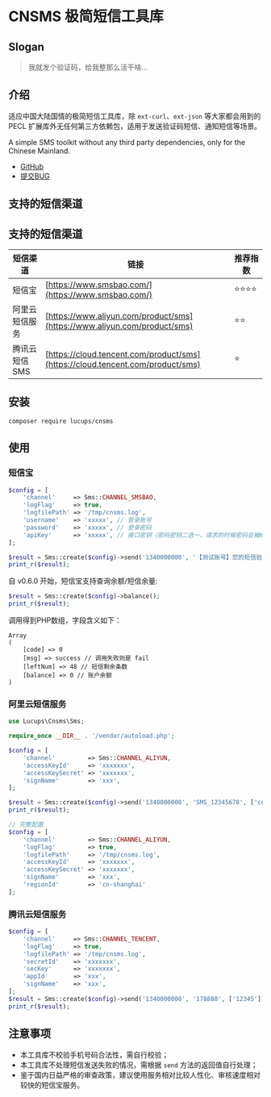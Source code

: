 # CNSMS 极简短信工具库

## Slogan

> 我就发个验证码，给我整那么活干啥...

## 介绍

适应中国大陆国情的极简短信工具库，除 `ext-curl`、`ext-json` 等大家都会用到的 PECL 扩展库外无任何第三方依赖包，适用于发送验证码短信、通知短信等场景。

A simple SMS toolkit without any third party dependencies, only for the Chinese Mainland.

- [GitHub](https://github.com/lucups/cnsms)
- [提交BUG](https://github.com/lucups/cnsms/issues/new)

## 支持的短信渠道

## 支持的短信渠道

| 短信渠道      | 链接                                                                             | 推荐指数    |
|-----------|--------------------------------------------------------------------------------|---------|
| 短信宝       | [https://www.smsbao.com/](https://www.smsbao.com/)                             | ⭐️⭐️⭐️⭐️ |
| 阿里云短信服务   | [https://www.aliyun.com/product/sms](https://www.aliyun.com/product/sms)       | ⭐️⭐     |
| 腾讯云短信 SMS | [https://cloud.tencent.com/product/sms](https://cloud.tencent.com/product/sms) | ⭐️      |

## 安装

```shell
composer require lucups/cnsms
```

## 使用

### 短信宝

```php
$config = [
    'channel'     => Sms::CHANNEL_SMSBAO,
    'logFlag'     => true,
    'logfilePath' => '/tmp/cnsms.log',
    'username'    => 'xxxxx', // 登录账号
    'password'    => 'xxxxx', // 登录密码
    'apiKey'      => 'xxxxx', // 接口密钥（密码密钥二选一，请求的时候密码会被md5处理，apiKey 不会）
];

$result = Sms::create($config)->send('1340000000', '【测试账号】您的短信验证码是{code} ，在10分钟内有效。', ['code'=> '123456']);
print_r($result);
```

自 v0.6.0 开始，短信宝支持查询余额/短信余量:

```php
$result = Sms::create($config)->balance();
print_r($result);
```

调用得到PHP数组，字段含义如下：

```
Array
(
    [code] => 0
    [msg] => success // 调用失败则是 fail
    [leftNum] => 48 // 短信剩余条数
    [balance] => 0 // 账户余额
)
```

### 阿里云短信服务

```php
use Lucups\Cnsms\Sms;

require_once __DIR__ . '/vendor/autoload.php';

$config = [
    'channel'         => Sms::CHANNEL_ALIYUN,
    'accessKeyId'     => 'xxxxxxx',
    'accessKeySecret' => 'xxxxxxx',
    'signName'        => 'xxx',
];

$result = Sms::create($config)->send('1340000000', 'SMS_12345678', ['code' => '666888']);
print_r($result);

// 完整配置
$config = [
    'channel'         => Sms::CHANNEL_ALIYUN,
    'logFlag'         => true,
    'logfilePath'     => '/tmp/cnsms.log',
    'accessKeyId'     => 'xxxxxxx',
    'accessKeySecret' => 'xxxxxxx',
    'signName'        => 'xxx',
    'regionId'        => 'cn-shanghai'
];
```

### 腾讯云短信服务

```php
$config = [
    'channel'     => Sms::CHANNEL_TENCENT,
    'logFlag'     => true,
    'logfilePath' => '/tmp/cnsms.log',
    'secretId'    => 'xxxxxxx',
    'secKey'      => 'xxxxxxx',
    'appId'       => 'xxx',
    'signName'    => 'xxx',
];
$result = Sms::create($config)->send('1340000000', '178888', ['12345']);
print_r($result);
```

## 注意事项

- 本工具库不校验手机号码合法性，需自行校验；
- 本工具库不处理短信发送失败的情况，需根据 `send` 方法的返回值自行处理；
- 鉴于国内日益严格的审查政策，建议使用服务相对比较人性化、审核速度相对较快的短信宝服务。